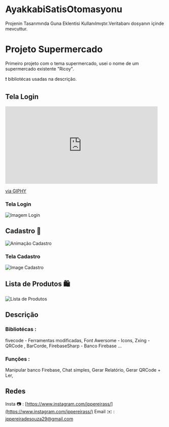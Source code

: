 # AyakkabiSatisOtomasyonu
Projenin Tasarımında Guna Eklentisi Kullanılmıştır.Veritabanı dosyanın içinde mevcuttur.

# Projeto Supermercado

Primeiro projeto com o tema supermercado, usei o nome de um supermercado existente "Ricoy".

❗️ bibliotécas usadas na descrição.

## Tela Login

<iframe src="https://giphy.com/embed/YPtk94mgkGa3Fv1Xqy" width="480" height="244" frameBorder="0" class="giphy-embed" allowFullScreen></iframe><p><a href="https://giphy.com/gifs/nike-c-shoe-YPtk94mgkGa3Fv1Xqy">via GIPHY</a></p>

### Tela Login
![Imagem Login](https://github.com/joaopedro29/SupermercadoDesktop/blob/master/Imagens/TelaLogin.PNG)

## Cadastro 📃

![Animação Cadastro](https://github.com/joaopedro29/SupermercadoDesktop/blob/master/Imagens/animaCad.gif)

### Tela Cadastro

![Image Cadastro](https://github.com/joaopedro29/SupermercadoDesktop/blob/master/Imagens/TelaCadastroProd.PNG)

## Lista de Produtos 🛍

![Lista de Produtos](https://github.com/joaopedro29/SupermercadoDesktop/blob/master/Imagens/ListProd.gif)

## Descrição


### Bibliotécas :
fivecode - Ferramentas modificadas,
Font Awersome - Icons,
Zxing - QRCode , BarCorde,
FirebaseSharp - Banco Firebase
...

### Funções :
Manipular banco Firebase,
Chat simples,
Gerar Relatório,
Gerar QRCode +  Ler,

## Redes

Insta 📷 : [https://www.instagram.com/jppereirass/](https://www.instagram.com/jppereirass/)
Email ✉️ :  [jppereiradesouza29@gmail.com](mailto:jppereiradesouza29@gmail.com)
